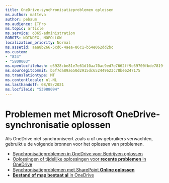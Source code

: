 ```yaml
---
title: OneDrive-synchronisatieproblemen oplossen
ms.author: matteva
author: pebaum
ms.audience: ITPro
ms.topic: article
ms.service: o365-administration
ROBOTS: NOINDEX, NOFOLLOW
localization_priority: Normal
ms.assetid: aaa8b266-5cd6-4aea-86c1-b54e062dd2bc
ms.custom:
- "824"
- "5800003"
ms.openlocfilehash: e5928cbe81e7e61d10aa70ac9ed7e7662ff9e59700fbde7819f707a1f4b5325d
ms.sourcegitcommit: b5f7da89a650d2915dc652449623c78be6247175
ms.translationtype: MT
ms.contentlocale: nl-NL
ms.lasthandoff: 08/05/2021
ms.locfileid: "53988094"
---
```

# <a name="fix-onedrive-sync-problems"></a>Problemen met Microsoft OneDrive-synchronisatie oplossen

Als OneDrive niet synchroniseert zoals u of uw gebruikers verwachten, gebruikt u de volgende bronnen voor het oplossen van problemen.

- [Synchronisatieproblemen in OneDrive voor Bedrijven oplossen](https://support.microsoft.com/office/207e983e-146d-404c-a994-672ef29e1f90)
- [Oplossingen of tijdelijke oplossingen voor **recente problemen** in OneDrive](https://support.office.com/article/36110213-f3f6-490d-8cb7-3833539def0b)
- [Synchronisatieproblemen met SharePoint **Online oplossen**](https://support.office.com/article/207e983e-146d-404c-a994-672ef29e1f90)
- [**Bestand of map bestaat al** in OneDrive](https://support.microsoft.com/office/7b8044ad-438d-41db-bbbf-4f66b8890408)
